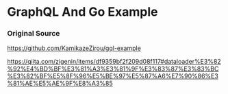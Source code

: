 # GraphQL And Go Example

### Original Source
https://github.com/KamikazeZirou/gql-example

https://qiita.com/zigenin/items/df9359bf2f209d08f117#dataloader%E3%82%92%E4%BD%BF%E3%81%A3%E3%81%9F%E3%83%87%E3%83%BC%E3%82%BF%E5%8F%96%E5%BE%97%E5%87%A6%E7%90%86%E3%81%AE%E5%AE%9F%E8%A3%85
